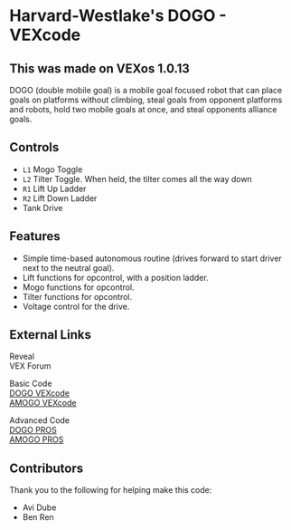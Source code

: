# Harvard-Westlake's DOGO - VEXcode
  
This was made on VEXos 1.0.13
---
  
DOGO (double mobile goal) is a mobile goal focused robot that can place goals on platforms without climbing, steal goals from opponent platforms and robots, hold two mobile goals at once, and steal opponents alliance goals. 

## Controls
- `L1` Mogo Toggle
- `L2` Tilter Toggle.  When held, the tilter comes all the way down
- `R1` Lift Up Ladder
- `R2` Lift Down Ladder
- Tank Drive

## Features
 - Simple time-based autonomous routine (drives forward to start driver next to the neutral goal).
 - Lift functions for opcontrol, with a position ladder.
 - Mogo functions for opcontrol.
 - Tilter functions for opcontrol.
 - Voltage control for the drive.
 
## External Links

Reveal  
VEX Forum  

Basic Code  
[DOGO VEXcode](https://github.com/Unionjackjz1/HW-DOGO-VEXCODE/)    
[AMOGO VEXcode](https://github.com/Unionjackjz1/HW-AMOGO-VEXCODE/)  

Advanced Code  
[DOGO PROS](https://github.com/Unionjackjz1/HW-DOGO-PROS/)  
[AMOGO PROS](https://github.com/Unionjackjz1/HW-AMOGO-PROS/) 

## Contributors
Thank you to the following for helping make this code:
- Avi Dube
- Ben Ren
